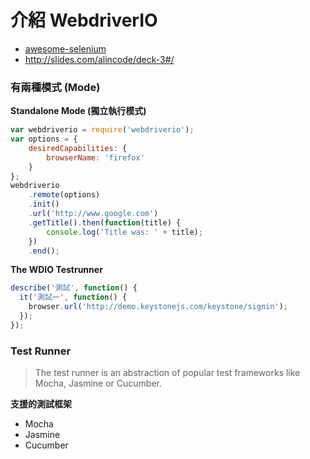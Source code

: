 # 介紹 WebdriverIO

* [awesome-selenium](https://github.com/christian-bromann/awesome-selenium)
* <http://slides.com/alincode/deck-3#/>

### 有兩種模式 (Mode)

**Standalone Mode (獨立執行模式)**

```js
var webdriverio = require('webdriverio');
var options = {
    desiredCapabilities: {
        browserName: 'firefox'
    }
};
webdriverio
    .remote(options)
    .init()
    .url('http://www.google.com')
    .getTitle().then(function(title) {
        console.log('Title was: ' + title);
    })
    .end();
```

**The WDIO Testrunner**

```js
describe('測試', function() {
  it('測試一', function() {
    browser.url('http://demo.keystonejs.com/keystone/signin');
  });
});
```

### Test Runner

> The test runner is an abstraction of popular test frameworks like Mocha, Jasmine or Cucumber. 

**支援的測試框架**

* Mocha
* Jasmine
* Cucumber